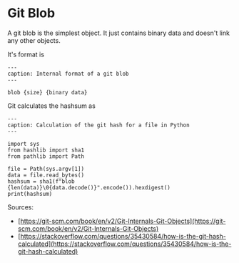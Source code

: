 # Git Blob

A git blob is the simplest object. It just contains binary data and doesn't link
any other objects.

It's format is

```{code-block}
---
caption: Internal format of a git blob
---

blob {size} {binary data}
```

Git calculates the hashsum as

```{code-block} python
---
caption: Calculation of the git hash for a file in Python
---

import sys
from hashlib import sha1
from pathlib import Path

file = Path(sys.argv[1])
data = file.read_bytes()
hashsum = sha1(f"blob {len(data)}\0{data.decode()}".encode()).hexdigest()
print(hashsum)
```

Sources:

* [https://git-scm.com/book/en/v2/Git-Internals-Git-Objects](https://git-scm.com/book/en/v2/Git-Internals-Git-Objects)
* [https://stackoverflow.com/questions/35430584/how-is-the-git-hash-calculated](https://stackoverflow.com/questions/35430584/how-is-the-git-hash-calculated)
